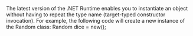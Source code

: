 The latest version of the .NET Runtime enables you to instantiate an object without having to repeat the type name (target-typed constructor invocation). For example, the following code will create a new instance of the Random class:
Random dice = new();
